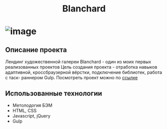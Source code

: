  <h1 align="center">Blanchard <h1>     
  
![image](https://user-images.githubusercontent.com/99849325/174460342-be13d413-ac5d-4baf-a51d-5c5cd14c791c.png)

## Описание проекта
Лендинг художественной галереи Blanchard - один из моих первых  реализованных проектов
Цель создания проекта - отработка навыков адаптивной, кроссбраузерной вёрстки, подключение библиотек, работа с таск- раннером Gulp. 
Посмотреть проект можно по [ссылке](https://chuchoss.github.io/Blanchard/)

## Использованные технологии
- Метолодогия БЭМ
- HTML, CSS
- Javascript, jQuery
- Gulp
